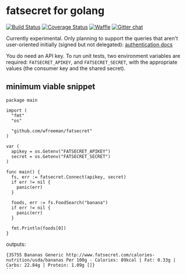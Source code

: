 # fatsecret for golang

[![Build Status](https://travis-ci.org/wfreeman/fatsecret.svg?branch=master)](https://travis-ci.org/wfreeman/fatsecret)
[![Coverage Status](https://img.shields.io/coveralls/wfreeman/fatsecret.svg)](https://coveralls.io/r/wfreeman/fatsecret?branch=master)
[![Waffle](https://badge.waffle.io/wfreeman/fatsecret.png?label=ready)](https://waffle.io/wfreeman/fatsecret)
[![Gitter chat](https://badges.gitter.im/wfreeman/fatsecret.png)](https://gitter.im/wfreeman/fatsecret)

Currently experimental. Only planning to support the queries that aren't user-oriented initially (signed but not delegated): [authentication docs](http://platform.fatsecret.com/api/Default.aspx?screen=rapiauth)

You do need an API key. To run unit tests, two environment variables are required: `FATSECRET_APIKEY`, and `FATSECRET_SECRET`, with the appropriate values (the consumer key and the shared secret).

## minimum viable snippet
```
package main

import (
  "fmt"
  "os"

  "github.com/wfreeman/fatsecret"
)

var (
  apikey = os.Getenv("FATSECRET_APIKEY")
  secret = os.Getenv("FATSECRET_SECRET")
)

func main() {
  fs, err := fatsecret.Connect(apikey, secret)
  if err != nil {
    panic(err)
  }

  foods, err := fs.FoodSearch("banana")
  if err != nil {
    panic(err)
  }

  fmt.Println(foods[0])
}
```

outputs:
````
{35755 Bananas Generic http://www.fatsecret.com/calories-nutrition/usda/bananas Per 100g - Calories: 89kcal | Fat: 0.33g | Carbs: 22.84g | Protein: 1.09g []}
```
